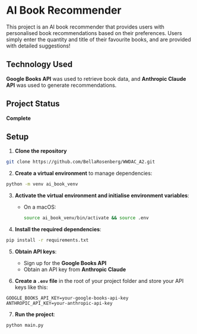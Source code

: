 
# AI Book Recommender

This project is an AI book recommender that provides users with personalised book recommendations based on their preferences. Users simply enter the quantity and title of their favourite books, and are provided with detailed suggestions! 

## Technology Used 
**Google Books API** was used to retrieve book data, and **Anthropic Claude API** was used to generate recommendations.

## Project Status
**Complete**

## Setup

1. **Clone the repository**

```bash
git clone https://github.com/BellaRosenberg/WWDAC_A2.git
```

2. **Create a virtual environment** to manage dependencies:

```bash
python -m venv ai_book_venv
```

3. **Activate the virtual environment and initialise environment variables**:

   - On a macOS:
     ```bash
     source ai_book_venv/bin/activate && source .env
     ```

4. **Install the required dependencies**:

```bash
pip install -r requirements.txt
```

5. **Obtain API keys**:
   - Sign up for the **Google Books API** 
   - Obtain an API key from **Anthropic Claude** 

6. **Create a `.env` file** in the root of your project folder and store your API keys like this:

```
GOOGLE_BOOKS_API_KEY=your-google-books-api-key
ANTHROPIC_API_KEY=your-anthropic-api-key
```

7. **Run the project**:

```bash
python main.py
```